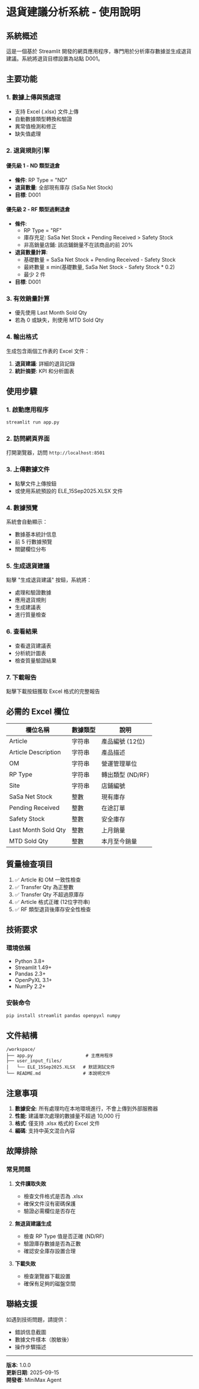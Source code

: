 # 退貨建議分析系統 - 使用說明

## 系統概述
這是一個基於 Streamlit 開發的網頁應用程序，專門用於分析庫存數據並生成退貨建議。系統將退貨目標設置為站點 D001。

## 主要功能

### 1. 數據上傳與預處理
- 支持 Excel (.xlsx) 文件上傳
- 自動數據類型轉換和驗證
- 異常值檢測和修正
- 缺失值處理

### 2. 退貨規則引擎
#### 優先級 1 - ND 類型退倉
- **條件**: RP Type = "ND"
- **退貨數量**: 全部現有庫存 (SaSa Net Stock)
- **目標**: D001

#### 優先級 2 - RF 類型過剩退倉
- **條件**: 
  - RP Type = "RF"
  - 庫存充足: SaSa Net Stock + Pending Received > Safety Stock
  - 非高銷量店鋪: 該店鋪銷量不在該商品的前 20%
- **退貨數量計算**: 
  - 基礎數量 = SaSa Net Stock + Pending Received - Safety Stock
  - 最終數量 ≤ min(基礎數量, SaSa Net Stock - Safety Stock * 0.2)
  - 最少 2 件
- **目標**: D001

### 3. 有效銷量計算
- 優先使用 Last Month Sold Qty
- 若為 0 或缺失，則使用 MTD Sold Qty

### 4. 輸出格式
生成包含兩個工作表的 Excel 文件：
1. **退貨建議**: 詳細的退貨記錄
2. **統計摘要**: KPI 和分析圖表

## 使用步驟

### 1. 啟動應用程序
```bash
streamlit run app.py
```

### 2. 訪問網頁界面
打開瀏覽器，訪問 `http://localhost:8501`

### 3. 上傳數據文件
- 點擊文件上傳按鈕
- 或使用系統預設的 ELE_15Sep2025.XLSX 文件

### 4. 數據預覽
系統會自動顯示：
- 數據基本統計信息
- 前 5 行數據預覽
- 關鍵欄位分布

### 5. 生成退貨建議
點擊 "生成退貨建議" 按鈕，系統將：
- 處理和驗證數據
- 應用退貨規則
- 生成建議表
- 進行質量檢查

### 6. 查看結果
- 查看退貨建議表
- 分析統計圖表
- 檢查質量驗證結果

### 7. 下載報告
點擊下載按鈕獲取 Excel 格式的完整報告

## 必需的 Excel 欄位

| 欄位名稱 | 數據類型 | 說明 |
|---------|---------|------|
| Article | 字符串 | 產品編號 (12位) |
| Article Description | 字符串 | 產品描述 |
| OM | 字符串 | 營運管理單位 |
| RP Type | 字符串 | 轉出類型 (ND/RF) |
| Site | 字符串 | 店鋪編號 |
| SaSa Net Stock | 整數 | 現有庫存 |
| Pending Received | 整數 | 在途訂單 |
| Safety Stock | 整數 | 安全庫存 |
| Last Month Sold Qty | 整數 | 上月銷量 |
| MTD Sold Qty | 整數 | 本月至今銷量 |

## 質量檢查項目

1. ✅ Article 和 OM 一致性檢查
2. ✅ Transfer Qty 為正整數
3. ✅ Transfer Qty 不超過原庫存
4. ✅ Article 格式正確 (12位字符串)
5. ✅ RF 類型退貨後庫存安全性檢查

## 技術要求

### 環境依賴
- Python 3.8+
- Streamlit 1.49+
- Pandas 2.3+
- OpenPyXL 3.1+
- NumPy 2.2+

### 安裝命令
```bash
pip install streamlit pandas openpyxl numpy
```

## 文件結構

```
/workspace/
├── app.py                    # 主應用程序
├── user_input_files/
│   └── ELE_15Sep2025.XLSX   # 默認測試文件
└── README.md                # 本說明文件
```

## 注意事項

1. **數據安全**: 所有處理均在本地環境進行，不會上傳到外部服務器
2. **性能**: 建議單次處理的數據量不超過 10,000 行
3. **格式**: 僅支持 .xlsx 格式的 Excel 文件
4. **編碼**: 支持中英文混合內容

## 故障排除

### 常見問題

1. **文件讀取失敗**
   - 檢查文件格式是否為 .xlsx
   - 確保文件沒有密碼保護
   - 驗證必需欄位是否存在

2. **無退貨建議生成**
   - 檢查 RP Type 值是否正確 (ND/RF)
   - 驗證庫存數據是否為正數
   - 確認安全庫存設置合理

3. **下載失敗**
   - 檢查瀏覽器下載設置
   - 確保有足夠的磁盤空間

## 聯絡支援

如遇到技術問題，請提供：
- 錯誤信息截圖
- 數據文件樣本（脫敏後）
- 操作步驟描述

---

**版本**: 1.0.0  
**更新日期**: 2025-09-15  
**開發者**: MiniMax Agent
